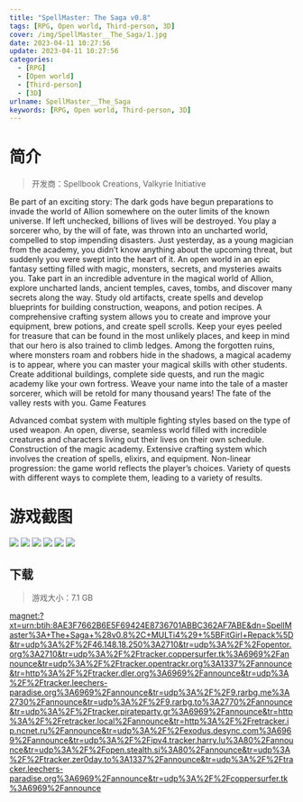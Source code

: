 ```yaml
---
title: "SpellMaster: The Saga v0.8"
tags: [RPG, Open world, Third-person, 3D]
cover: /img/SpellMaster__The_Saga/1.jpg
date: 2023-04-11 10:27:56
update: 2023-04-11 10:27:56
categories: 
  - [RPG]
  - [Open world]
  - [Third-person]
  - [3D]
urlname: SpellMaster__The_Saga
keywords: [RPG, Open world, Third-person, 3D]
---
```

# 简介

> 开发商：Spellbook Creations, Valkyrie Initiative

Be part of an exciting story:
The dark gods have begun preparations to invade the world of Allion somewhere on the outer limits of the known universe. If left unchecked, billions of lives will be destroyed. You play a sorcerer who, by the will of fate, was thrown into an uncharted world, compelled to stop impending disasters. Just yesterday, as a young magician from the academy, you didn’t know anything about the upcoming threat, but suddenly you were swept into the heart of it.
An open world in an epic fantasy setting filled with magic, monsters, secrets, and mysteries awaits you. Take part in an incredible adventure in the magical world of Allion, explore uncharted lands, ancient temples, caves, tombs, and discover many secrets along the way.
Study old artifacts, create spells and develop blueprints for building construction, weapons, and potion recipes. A comprehensive crafting system allows you to create and improve your equipment, brew potions, and create spell scrolls. Keep your eyes peeled for treasure that can be found in the most unlikely places, and keep in mind that our hero is also trained to climb ledges.
Among the forgotten ruins, where monsters roam and robbers hide in the shadows, a magical academy is to appear, where you can master your magical skills with other students. Create additional buildings, complete side quests, and run the magic academy like your own fortress.
Weave your name into the tale of a master sorcerer, which will be retold for many thousand years!
The fate of the valley rests with you.
Game Features

Advanced combat system with multiple fighting styles based on the type of used weapon.
An open, diverse, seamless world filled with incredible creatures and characters living out their lives on their own schedule.
Construction of the magic academy.
Extensive crafting system which involves the creation of spells, elixirs, and equipment.
Non-linear progression: the game world reflects the player’s choices.
Variety of quests with different ways to complete them, leading to a variety of results.

# 游戏截图

![](/img/SpellMaster__The_Saga/2.jpg)
![](/img/SpellMaster__The_Saga/3.jpg)
![](/img/SpellMaster__The_Saga/4.jpg)
![](/img/SpellMaster__The_Saga/5.jpg)
![](/img/SpellMaster__The_Saga/6.jpg)
![](/img/SpellMaster__The_Saga/7.jpg)


## 下载

> 游戏大小：7.1 GB

[magnet:?xt=urn:btih:8AE3F7662B6E5F69424E8736701ABBC362AF7ABE&amp;dn=SpellMaster%3A+The+Saga+%28v0.8%2C+MULTi4%29+%5BFitGirl+Repack%5D&amp;tr=udp%3A%2F%2F46.148.18.250%3A2710&amp;tr=udp%3A%2F%2Fopentor.org%3A2710&amp;tr=udp%3A%2F%2Ftracker.coppersurfer.tk%3A6969%2Fannounce&amp;tr=udp%3A%2F%2Ftracker.opentrackr.org%3A1337%2Fannounce&amp;tr=http%3A%2F%2Ftracker.dler.org%3A6969%2Fannounce&amp;tr=udp%3A%2F%2Ftracker.leechers-paradise.org%3A6969%2Fannounce&amp;tr=udp%3A%2F%2F9.rarbg.me%3A2730%2Fannounce&amp;tr=udp%3A%2F%2F9.rarbg.to%3A2770%2Fannounce&amp;tr=udp%3A%2F%2Ftracker.pirateparty.gr%3A6969%2Fannounce&amp;tr=http%3A%2F%2Fretracker.local%2Fannounce&amp;tr=http%3A%2F%2Fretracker.ip.ncnet.ru%2Fannounce&amp;tr=udp%3A%2F%2Fexodus.desync.com%3A6969%2Fannounce&amp;tr=udp%3A%2F%2Fipv4.tracker.harry.lu%3A80%2Fannounce&amp;tr=udp%3A%2F%2Fopen.stealth.si%3A80%2Fannounce&amp;tr=udp%3A%2F%2Ftracker.zer0day.to%3A1337%2Fannounce&amp;tr=udp%3A%2F%2Ftracker.leechers-paradise.org%3A6969%2Fannounce&amp;tr=udp%3A%2F%2Fcoppersurfer.tk%3A6969%2Fannounce](magnet:?xt=urn:btih:8AE3F7662B6E5F69424E8736701ABBC362AF7ABE&amp;dn=SpellMaster%3A+The+Saga+%28v0.8%2C+MULTi4%29+%5BFitGirl+Repack%5D&amp;tr=udp%3A%2F%2F46.148.18.250%3A2710&amp;tr=udp%3A%2F%2Fopentor.org%3A2710&amp;tr=udp%3A%2F%2Ftracker.coppersurfer.tk%3A6969%2Fannounce&amp;tr=udp%3A%2F%2Ftracker.opentrackr.org%3A1337%2Fannounce&amp;tr=http%3A%2F%2Ftracker.dler.org%3A6969%2Fannounce&amp;tr=udp%3A%2F%2Ftracker.leechers-paradise.org%3A6969%2Fannounce&amp;tr=udp%3A%2F%2F9.rarbg.me%3A2730%2Fannounce&amp;tr=udp%3A%2F%2F9.rarbg.to%3A2770%2Fannounce&amp;tr=udp%3A%2F%2Ftracker.pirateparty.gr%3A6969%2Fannounce&amp;tr=http%3A%2F%2Fretracker.local%2Fannounce&amp;tr=http%3A%2F%2Fretracker.ip.ncnet.ru%2Fannounce&amp;tr=udp%3A%2F%2Fexodus.desync.com%3A6969%2Fannounce&amp;tr=udp%3A%2F%2Fipv4.tracker.harry.lu%3A80%2Fannounce&amp;tr=udp%3A%2F%2Fopen.stealth.si%3A80%2Fannounce&amp;tr=udp%3A%2F%2Ftracker.zer0day.to%3A1337%2Fannounce&amp;tr=udp%3A%2F%2Ftracker.leechers-paradise.org%3A6969%2Fannounce&amp;tr=udp%3A%2F%2Fcoppersurfer.tk%3A6969%2Fannounce)
